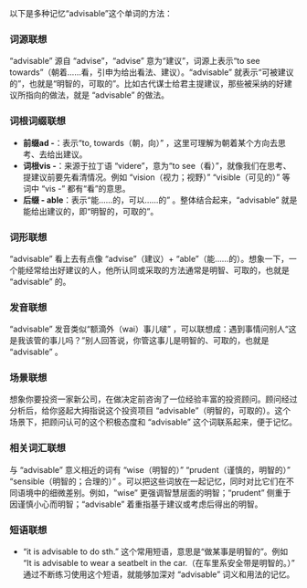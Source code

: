 以下是多种记忆“advisable”这个单词的方法：
### 词源联想
“advisable” 源自 “advise”，“advise” 意为“建议”，词源上表示“to see towards”（朝着……看，引申为给出看法、建议）。“advisable” 就表示“可被建议的”，也就是“明智的，可取的”。比如古代谋士给君主提建议，那些被采纳的好建议所指向的做法，就是 “advisable” 的做法。 

### 词根词缀联想
- **前缀ad -**：表示“to, towards（朝，向）” ，这里可理解为朝着某个方向去思考、去给出建议。
- **词根vis -**：来源于拉丁语 “videre”，意为“to see（看）”，就像我们在思考、提建议前要先看清情况。例如 “vision（视力；视野）” “visible（可见的）” 等词中 “vis -” 都有“看”的意思。
- **后缀 - able**：表示“能……的，可以……的” 。整体结合起来，“advisable” 就是能给出建议的，即“明智的，可取的”。

### 词形联想
“advisable” 看上去有点像 “advise”（建议）+ “able”（能……的）。想象一下，一个能经常给出好建议的人，他所认同或采取的方法通常是明智、可取的，也就是 “advisable” 的。

### 发音联想
“advisable” 发音类似“额滴外（wai）事儿啵” ，可以联想成：遇到事情问别人“这是我该管的事儿吗？”别人回答说，你管这事儿是明智的、可取的，也就是 “advisable” 。

### 场景联想
想象你要投资一家新公司，在做决定前咨询了一位经验丰富的投资顾问。顾问经过分析后，给你竖起大拇指说这个投资项目 “advisable”（明智的，可取的）。这个场景下，把顾问认可的这个积极态度和 “advisable” 这个词联系起来，便于记忆。 

### 相关词汇联想
与 “advisable” 意义相近的词有 “wise（明智的）” “prudent（谨慎的，明智的）” “sensible（明智的；合理的）” 。可以把这些词放在一起记忆，同时对比它们在不同语境中的细微差别。例如，“wise” 更强调智慧层面的明智；“prudent” 侧重于因谨慎小心而明智；“advisable” 着重指基于建议或考虑后得出的明智。

### 短语联想
- “it is advisable to do sth.” 这个常用短语，意思是“做某事是明智的”。例如 “It is advisable to wear a seatbelt in the car.（在车里系安全带是明智的。）” 通过不断练习使用这个短语，就能够加深对 “advisable” 词义和用法的记忆。 